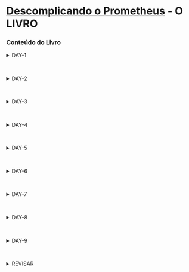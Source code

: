 # [Descomplicando o Prometheus](https://www.linuxtips.io/course/descomplicando-prometheus) - O LIVRO
### Conteúdo do Livro

<details>
<summary>DAY-1</summary>

- **[DAY-1](pt/src/day-1/README.md) - Em revisão...**
    - [Por que precisamos de ferramentas como o Prometheus?](pt/src/day-1/README.md#por-que-precisamos-de-ferramentas-como-o-prometheus)
    - [O que é monitorar?](pt/src/day-1/README.md#o-que-e-monitorar)
        - [O monitoramento e a observabilidade](pt/src/day-1/README.md#o-monitoramento-e-a-observabilidade)
    - [O que é o Prometheus?](pt/src/day-1/README.md#o-que-e-o-prometheus)
        - [A arquitetura do Prometheus](pt/src/day-1/README.md#a-arquitetura-do-prometheus)
    - [Instalando o Prometheus](pt/src/day-1/README.md#instalando-o-prometheus)
        - [Executando o Prometheus em um node Linux](pt/src/day-1/README.md#executando-o-prometheus-em-um-node-linux)
        - [Instalação do Prometheus no Linux](pt/src/day-1/README.md#instalação-do-prometheus-no-linux)
    - [A sua lição de casa](pt/src/day-1/README.md#a-sua-lição-de-casa)
    - [Desafio do Day-1](pt/src/day-1/README.md#desafio-do-day-1)
    - [Final do Day-1](pt/src/day-1/README.md#final-do-day-1)

</details>

&nbsp;

<details>
<summary>DAY-2</summary>

- **[DAY-2](pt/src/day-2/README.md) - Em revisão...**
    - [O Data Model do Prometheus](pt/src/day-2/README.md#o-data-model-do-prometheus)
    - [As queries do Prometheus e o PromQL](pt/src/day-2/README.md#as-queries-do-prometheus-e-o-promql)
    - [O nosso primeiro exporter](pt/src/day-2/README.md#o-nosso-primeiro-exporter)
    - [Nosso Primeiro Exporter no Container](pt/src/day-2/README.md#nosso-primeiro-exporter-no-container)
    - [Os Targets do Prometheus](pt/src/day-2/README.md#os-targets-do-prometheus)
    - [Visualizando as métricas do nosso primeiro exporter](pt/src/day-2/README.md#visualizando-as-métricas-do-nosso-primeiro-exporter)
    - [Conhecendo um pouco mais sobre os tipos de dados do Prometheus](pt/src/day-2/README.md#conhecendo-um-pouco-mais-sobre-os-tipos-de-dados-do-prometheus) 
    - [gauge: Medidor](pt/src/day-2/README.md#gauge-medidor)
    - [counter: Contador](pt/src/day-2/README.md#counter-contador)
    - [summary: Resumo](pt/src/day-2/README.md#summary-resumo)
    - [histogram: Histograma](pt/src/day-2/README.md#histogram-histograma)
    - [Chega por hoje!](pt/src/day-2/README.md#chega-por-hoje)
    - [Lição de casa](pt/src/day-2/README.md#lição-de-casa)

</details>

&nbsp;

<details>
<summary>DAY-3</summary>

- **[DAY-3](pt/src/day-3/README.md) - Em revisão...**
    - [Criando o nosso segundo exporter](pt/src/day-3/README.md#criando-o-nosso-segundo-exporter)
        - [Criando o nosso exporter usando Go](pt/src/day-3/README.md#criando-o-nosso-exporter-usando-go)
        - [Adicionando o nosso exporter no container](pt/src/day-3/README.md#adicionando-o-nosso-exporter-no-container)
        - [Adicionando o novo Target no Prometheus](pt/src/day-3/README.md#adicionando-o-novo-target-no-prometheus)
    - [As Funções](pt/src/day-3/README.md#as-funções)
    - [A função rate](pt/src/day-3/README.md#a-função-rate)
    - [A função irate](pt/src/day-3/README.md#a-função-irate)
    - [A função delta](pt/src/day-3/README.md#a-função-delta)
    - [A função increase](pt/src/day-3/README.md#a-função-increase)
    - [A função sum](pt/src/day-3/README.md#a-função-sum)
    - [A função count](pt/src/day-3/README.md#a-função-count)
    - [A função avg](pt/src/day-3/README.md#a-função-avg)
    - [A função min](pt/src/day-3/README.md#a-função-min)
    - [A função max](pt/src/day-3/README.md#a-função-max)
    - [A função avg_over_time](pt/src/day-3/README.md#a-função-avg_over_time)
    - [A função sum_over_time](pt/src/day-3/README.md#a-função-sum_over_time)
    - [A função max_over_time](pt/src/day-3/README.md#a-função-max_over_time)
    - [A função min_over_time](pt/src/day-3/README.md#a-função-min_over_time)
    - [A função stddev_over_time](pt/src/day-3/README.md#a-função-stddev_over_time)
    - [A função by](pt/src/day-3/README.md#a-função-by)
    - [A função without](pt/src/day-3/README.md#a-função-without)
    - [A função histogram_quantile e quantile](pt/src/day-3/README.md#a-função-histogram_quantile-e-quantile)
    - [Praticando e usando as funções](pt/src/day-3/README.md#praticando-e-usando-as-funções)
    - [Operadores](pt/src/day-3/README.md#operadores)
        - [Operador de igualdade](pt/src/day-3/README.md#operador-de-igualdade)
        - [Operador de diferença](pt/src/day-3/README.md#operador-de-diferença)
        - [Operador de maior que](pt/src/day-3/README.md#operador-de-maior-que)
        - [Operador de menor que](pt/src/day-3/README.md#operador-de-menor-que)
        - [Operador de maior ou igual que](pt/src/day-3/README.md#operador-de-maior-ou-igual-que)
        - [Operador de menor ou igual que](pt/src/day-3/README.md#operador-de-menor-ou-igual-que)
        - [Operador de multiplicação](pt/src/day-3/README.md#operador-de-multiplicação)
        - [Operador de divisão](pt/src/day-3/README.md#operador-de-divisão)
        - [Operador de adição](pt/src/day-3/README.md#operador-de-adição)
        - [Operador de subtração](pt/src/day-3/README.md#operador-de-subtração)
        - [Operador de modulo](pt/src/day-3/README.md#operador-de-modulo)
        - [Operador de potenciação](pt/src/day-3/README.md#operador-de-potenciação)
        - [Operador de agrupamento](pt/src/day-3/README.md#operador-de-agrupamento)
        - [Operador de concatenação](pt/src/day-3/README.md#operador-de-concatenação)
        - [Operador de comparação de strings](pt/src/day-3/README.md#operador-de-comparação-de-strings)
        - [Chega de operadores por hoje](pt/src/day-3/README.md#chega-de-operadores-por-hoje)
    - [O Node Exporter](pt/src/day-3/README.md#o-node-exporter)
        - [Os Collectors](pt/src/day-3/README.md#os-collectors)
        - [Instalação do Node Exporter no Linux](pt/src/day-3/README.md#instalação-do-node-exporter-no-linux)
        - [Adicionando o Node Exporter no Prometheus](pt/src/day-3/README.md#adicionando-o-node-exporter-no-prometheus)
        - [Habilitando novos collectors no Node Exporter](pt/src/day-3/README.md#habilitando-novos-collectors-no-node-exporter)
    - [Algumas queries capturando métricas do Node Exporter](pt/src/day-3/README.md#algumas-queries-capturando-métricas-do-node-exporter)
    - [O Grafana](pt/src/day-3/README.md#o-grafana)
    - [Instalação do Grafana](pt/src/day-3/README.md#instalação-do-grafana)
    - [Adicionando o Prometheus como Data Source](pt/src/day-3/README.md#adicionando-o-prometheus-como-data-source)
    - [Criando o nosso primeiro Dashboard](pt/src/day-3/README.md#criando-o-nosso-primeiro-dashboard)
    - [Chega por hoje!](pt/src/day-3/README.md#chega-por-hoje)
    - [Lição de casa](pt/src/day-3/README.md#lição-de-casa)
    - [Referências](pt/src/day-3/README.md#referências)

</details>

&nbsp;

<details>
<summary>DAY-4</summary>

- **[DAY-4](pt/src/day-4/README.md) - Em revisão...**
    - [O que iremos ver hoje?](pt/src/day-4/README.md#o-que-iremos-ver-hoje)
    - [Conteúdo do Day-4](pt/src/day-4/README.md#conteúdo-do-day-4)
    - [O Grafana](pt/src/day-4/README.md#o-grafana)
    - [Instalando o Grafana](pt/src/day-4/README.md#instalando-o-grafana)
    - [Adicionando o Prometheus como Data Source](pt/src/day-4/README.md#adicionando-o-prometheus-como-data-source)
    - [Criando o nosso primeiro Dashboard](pt/src/day-4/README.md#criando-o-nosso-primeiro-dashboard)
    - [Alertmanager](pt/src/day-4/README.md#alertmanager)
    - [Instalando o Alertmanager](pt/src/day-4/README.md#instalando-o-alertmanager)

</details>

&nbsp;

<details>
<summary>DAY-5</summary>

- **[DAY-5](pt/src/day-5/README.md) - Em revisão...**

</details>

&nbsp;

<details>
<summary>DAY-6</summary>

- **[DAY-6](pt/src/day-6/README.md) - Em revisão...**
    - [O que iremos ver hoje](pt/src/day-6/README.md#o-que-iremos-ver-hoje)
    - [Conteúdo do Day-6](pt/src/day-6/README.md#conteúdo-do-day-6)
    - [O que é o kube-prometheus](pt/src/day-6/README.md#o-que-é-o-kube-prometheus)
    - [Instalando o nosso cluster Kubernetes](pt/src/day-6/README.md#instalando-o-nosso-cluster-kubernetes)
    - [Instalando o Kube-Prometheus](pt/src/day-6/README.md#instalando-o-kube-prometheus)
    - [Acessando o Grafana](pt/src/day-6/README.md#acessando-o-grafana)
    - [Acessando o Prometheus](pt/src/day-6/README.md#acessando-o-prometheus)
    - [Acessando o AlertManager](pt/src/day-6/README.md#acessando-o-alertmanager)
    - [Chega por hoje!](pt/src/day-6/README.md#chega-por-hoje)
    - [Lição de casa](pt/src/day-6/README.md#lição-de-casa)

</details>

&nbsp;

<details>
<summary>DAY-7</summary>

- **[DAY-7](pt/src/day-7/README.md) - Em revisão...**
    - [O que iremos ver hoje?](pt/src/day-7/README.md#o-que-iremos-ver-hoje)
    - [Conteúdo do Day-7](pt/src/day-7/README.md#conteúdo-do-day-7)
    - [Os ServiceMonitors](pt/src/day-7/README.md#os-servicemonitors)
    - [Criando um ServiceMonitor](pt/src/day-7/README.md#criando-um-servicemonitor)
    - [Os PodMonitors](pt/src/day-7/README.md#os-podmonitors)
    - [Criando um PodMonitor](pt/src/day-7/README.md#criando-um-podmonitor)
    - [Criando nosso primeiro alerta](pt/src/day-7/README.md#criando-nosso-primeiro-alerta)
    - [O que é um PrometheusRule?](pt/src/day-7/README.md#o-que-é-um-prometheusrule)
        - [Criando um PrometheusRule](pt/src/day-7/README.md#criando-um-prometheusrule)
    - [Chega por hoje!](pt/src/day-7/README.md#chega-por-hoje)
    - [Lição de casa](pt/src/day-7/README.md#lição-de-casa)

</details>

&nbsp;

<details>
<summary>DAY-8</summary>

- **[DAY-8](pt/src/day-8/README.md) - Em revisão...**
    - [O que iremos ver hoje?](pt/src/day-8/README.md#o-que-iremos-ver-hoje)
    - [Conteúdo do Day-8](pt/src/day-8/README.md#conteúdo-do-day-8)
    - [Vamos brincar com as métricas do Kubernetes](pt/src/day-8/README.md#vamos-brincar-com-as-métricas-do-kubernetes)
        - [O que podemos saber sobre os nodes do nosso cluster?](pt/src/day-8/README.md#o-que-podemos-saber-sobre-os-nodes-do-nosso-cluster)
        - [Quantos nós temos no nosso cluster?](pt/src/day-8/README.md#quantos-nós-temos-no-nosso-cluster)
        - [Qual a quantidade de CPU e memória que cada nó tem?](pt/src/day-8/README.md#qual-a-quantidade-de-cpu-e-memória-que-cada-nó-tem)
        - [O nó está disponível para receber novos pods?](pt/src/day-8/README.md#o-nó-está-disponível-para-receber-novos-pods)
        - [Qual a quantidade de informação que cada nó está recebendo e enviando?](pt/src/day-8/README.md#qual-a-quantidade-de-informação-que-cada-nó-está-recebendo-e-enviando)
        - [Quantos pods estão rodando em cada nó?](pt/src/day-8/README.md#quantos-pods-estão-rodando-em-cada-nó)
    - [Agora vamos saber se o nosso cluster está com problemas](pt/src/day-8/README.md#agora-vamos-saber-se-o-nosso-cluster-está-com-problemas)
        - [O que podemos saber sobre os pods do nosso cluster?](pt/src/day-8/README.md#o-que-podemos-saber-sobre-os-pods-do-nosso-cluster)
        - [Quantos pods estão rodando no nosso cluster?](pt/src/day-8/README.md#quantos-pods-estão-rodando-no-nosso-cluster)
        - [Quantos pods estão com problemas?](pt/src/day-8/README.md#quantos-pods-estão-com-problemas)
        - [Verificar os pods e os limites de memória e CPU configurados](pt/src/day-8/README.md#verificar-os-pods-e-os-limites-de-memória-e-cpu-configurados)
        - [Verificar se o cluster está com problemas relacionados ao disco](pt/src/day-8/README.md#verificar-se-o-cluster-está-com-problemas-relacionados-ao-disco)
        - [Verificar se o cluster está com problemas relacionados a memória](pt/src/day-8/README.md#verificar-se-o-cluster-está-com-problemas-relacionados-a-memória)
    - [E como saber se meus deployments estão com problemas?](pt/src/day-8/README.md#e-como-saber-se-meus-deployments-estão-com-problemas)
        - [Quantos deployments estão rodando no meu cluster?](pt/src/day-8/README.md#quantos-deployments-estão-rodando-no-meu-cluster)
        - [Quantos deployments estão com problemas?](pt/src/day-8/README.md#quantos-deployments-estão-com-problemas)
        - [Qual o status dos meus deployments?](pt/src/day-8/README.md#qual-o-status-dos-meus-deployments)
    - [E como saber se meus serviços estão com problemas?](pt/src/day-8/README.md#e-como-saber-se-meus-serviços-estão-com-problemas)
        - [Quantos serviços estão rodando no meu cluster?](pt/src/day-8/README.md#quantos-serviços-estão-rodando-no-meu-cluster)
        - [Todos os meus serviços estão com endpoints?](pt/src/day-8/README.md#todos-os-meus-serviços-estão-com-endpoints)
        - [Todos os meus serviços estão com endpoints ativos?](pt/src/day-8/README.md#todos-os-meus-serviços-estão-com-endpoints-ativos)
    - [Como eu posso modificar as configurações do meu Prometheus?](pt/src/day-8/README.md#como-eu-posso-modificar-as-configurações-do-meu-prometheus)
        - [Definindo o nosso Prometheus](pt/src/day-8/README.md#definindo-o-nosso-prometheus)
        - [Definindo o nosso Alertmanager](pt/src/day-8/README.md#definindo-o-nosso-alertmanager)

</details>

&nbsp;

<details>
<summary>DAY-9</summary>

- **[DAY-9](pt/src/day-9/README.md) - Em revisão...**
    - [O que iremos ver hoje?](#o-que-iremos-ver-hoje)
    - [Conteúdo do Day-9](#conteúdo-do-day-9)
    - [O que é Relabeling?](#o-que-é-relabeling)
    - [Como funciona o Relabeling?](#como-funciona-o-relabeling)
    - [Exemplos de uso do Relabeling](#exemplos-de-uso-do-relabeling)
        - [ Removendo uma métrica baseado em uma label](#-removendo-uma-métrica-baseado-em-uma-label)
        - [Junta duas labels em uma só](#junta-duas-labels-em-uma-só)
        - [Adicionando uma nova label](#adicionando-uma-nova-label)
        - [Armazenando somente métricas específicas](#armazenando-somente-métricas-específicas)
        - [Mapeando todas as labels do Kubernetes](#mapeando-todas-as-labels-do-kubernetes)
    - [As meta labels do Prometheus](as-metas-labels-do-prometheus)

</details>

&nbsp;

<details>
<summary>REVISAR</summary><!-- #TODO -->

- **[DAY-3](day-3) - Em revisão...**
- [Criando o nosso segundo exporter](day-3/#criando-o-nosso-segundo-exporter)
	- [Criando o nosso exporter usando Go](day-3/#criando-o-nosso-exporter-usando-go)
	- [Adicionando o nosso exporter no container](day-3/#adicionando-o-nosso-exporter-no-container)
	- [Adicionando o novo Target no Prometheus](day-3/#adicionando-o-novo-target-no-prometheus)
- [As Funções](day-3/#as-funções)
  - [A função rate](day-3/#a-função-rate)
  - [A função irate](day-3/#a-função-irate)
  - [A função delta](day-3/#a-função-delta)
  - [A função increase](day-3/#a-função-increase)
  - [A função sum](day-3/#a-função-sum)
  - [A função count](day-3/#a-função-count)
  - [A função avg](day-3/#a-função-avg)
  - [A função min](day-3/#a-função-min)
  - [A função max](day-3/#a-função-max)
  - [A função avg_over_time](day-3/#a-função-avg_over_time)
  - [A função sum_over_time](day-3/#a-função-sum_over_time)
  - [A função max_over_time](day-3/#a-função-max_over_time)
  - [A função min_over_time](day-3/#a-função-min_over_time)
  - [A função stddev_over_time](day-3/#a-função-stddev_over_time)
  - [A função by](day-3/#a-função-by)
  - [A função without](day-3/#a-função-without)
  - [A função histogram_quantile e quantile](day-3/#a-função-histogram_quantile-e-quantile)
- [Praticando e usando as funções](day-3/#praticando-e-usando-as-funções)
- [Operadores](day-3/#operadores)
	- [Operador de igualdade](day-3/#operador-de-igualdade)
	- [Operador de diferença](day-3/#operador-de-diferença)
	- [Operador de maior que](day-3/#operador-de-maior-que)
	- [Operador de menor que](day-3/#operador-de-menor-que)
	- [Operador de maior ou igual que](day-3/#operador-de-maior-ou-igual-que)
	- [Operador de menor ou igual que](day-3/#operador-de-menor-ou-igual-que)
	- [Operador de multiplicação](day-3/#operador-de-multiplicação)
	- [Operador de divisão](day-3/#operador-de-divisão)
	- [Operador de adição](day-3/#operador-de-adição)
	- [Operador de subtração](day-3/#operador-de-subtração)
	- [Operador de modulo](day-3/#operador-de-modulo)
	- [Operador de potenciação](day-3/#operador-de-potenciação)
	- [Operador de agrupamento](day-3/#operador-de-agrupamento)
	- [Operador de concatenação](day-3/#operador-de-concatenação)
	- [Operador de comparação de strings](day-3/#operador-de-comparação-de-strings)
	- [Chega de operadores por hoje](day-3/#chega-de-operadores-por-hoje)
- [O Node Exporter](day-3/#o-node-exporter)
	- [Os Collectors](day-3/#os-collectors)
	- [Instalação do Node Exporter no Linux](day-3/#instalação-do-node-exporter-no-linux)
	- [Adicionando o Node Exporter no Prometheus](day-3/#adicionando-o-node-exporter-no-prometheus)
	- [Habilitando novos collectors no Node Exporter](day-3/#habilitando-novos-collectors-no-node-exporter)
- [Algumas queries capturando métricas do Node Exporter](day-3/#algumas-queries-capturando-métricas-do-node-exporter)
- [O Grafana](day-3/#o-grafana)
  - [Instalação do Grafana](day-3/#instalação-do-grafana)
  - [Adicionando o Prometheus como Data Source](day-3/#adicionando-o-prometheus-como-data-source)
  - [Criando o nosso primeiro Dashboard](day-3/#criando-o-nosso-primeiro-dashboard)
- [Chega por hoje!](day-3/#chega-por-hoje)
- [Lição de casa](day-3/#lição-de-casa)
- [Referências](day-3/#referências)

&nbsp;

- **[DAY-4](day-4) - Em revisão...**
- [O que iremos ver hoje?](day-4/#o-que-iremos-ver-hoje)
- [Conteúdo do Day-4](day-4/#conteúdo-do-day-4)
- [O Grafana](day-4/#o-grafana)
  - [Instalando o Grafana](day-4/#instalando-o-grafana)
  - [Adicionando o Prometheus como Data Source](day-4/#adicionando-o-prometheus-como-data-source)
  - [Criando o nosso primeiro Dashboard](day-4/#criando-o-nosso-primeiro-dashboard)
- [Alertmanager](day-4/#alertmanager)
  - [Instalando o Alertmanager](day-4/#instalando-o-alertmanager)

&nbsp;

- **[DAY-5](day-5) - Em revisão...**

&nbsp;

- **[DAY-6](day-6) - Em revisão...**
- [O que iremos ver hoje](day-6/#o-que-iremos-ver-hoje)
- [Conteúdo do Day-6](day-6/#conteúdo-do-day-6)
- [O que é o kube-prometheus](day-6/#o-que-é-o-kube-prometheus)
  - [Instalando o nosso cluster Kubernetes](day-6/#instalando-o-nosso-cluster-kubernetes)
  - [Instalando o Kube-Prometheus](day-6/#instalando-o-kube-prometheus)
  - [Acessando o Grafana](day-6/#acessando-o-grafana)
  - [Acessando o Prometheus](day-6/#acessando-o-prometheus)
  - [Acessando o AlertManager](day-6/#acessando-o-alertmanager)
- [Chega por hoje!](day-6/#chega-por-hoje)
- [Lição de casa](day-6/#lição-de-casa)

&nbsp;

- **[DAY-7](day-7) - Em revisão...**
- [O que iremos ver hoje?](day-7/#o-que-iremos-ver-hoje)
- [Conteúdo do Day-7](day-7/#conteúdo-do-day-7)
  - [Os ServiceMonitors](day-7/#os-servicemonitors)
  - [Criando um ServiceMonitor](day-7/#criando-um-servicemonitor)
  - [Os PodMonitors](day-7/#os-podmonitors)
  - [Criando um PodMonitor](day-7/#criando-um-podmonitor)
  - [Criando nosso primeiro alerta](day-7/#criando-nosso-primeiro-alerta)
  - [O que é um PrometheusRule?](day-7/#o-que-é-um-prometheusrule)
    - [Criando um PrometheusRule](day-7/#criando-um-prometheusrule)
- [Chega por hoje!](day-7/#chega-por-hoje)
- [Lição de casa](day-7/#lição-de-casa)

&nbsp;

- **[DAY-8](day-8) - Em revisão...**
- [O que iremos ver hoje?](day-8/#o-que-iremos-ver-hoje)
- [Conteúdo do Day-8](day-8/#conteúdo-do-day-8)
  - [Vamos brincar com as métricas do Kubernetes](day-8/#vamos-brincar-com-as-métricas-do-kubernetes)
    - [O que podemos saber sobre os nodes do nosso cluster?](day-8/#o-que-podemos-saber-sobre-os-nodes-do-nosso-cluster)
      - [Quantos nós temos no nosso cluster?](day-8/#quantos-nós-temos-no-nosso-cluster)
      - [Qual a quantidade de CPU e memória que cada nó tem?](day-8/#qual-a-quantidade-de-cpu-e-memória-que-cada-nó-tem)
      - [O nó está disponível para receber novos pods?](day-8/#o-nó-está-disponível-para-receber-novos-pods)
      - [Qual a quantidade de informação que cada nó está recebendo e enviando?](day-8/#qual-a-quantidade-de-informação-que-cada-nó-está-recebendo-e-enviando)
    - [Quantos pods estão rodando em cada nó?](day-8/#quantos-pods-estão-rodando-em-cada-nó)
  - [Agora vamos saber se o nosso cluster está com problemas](day-8/#agora-vamos-saber-se-o-nosso-cluster-está-com-problemas)
    - [O que podemos saber sobre os pods do nosso cluster?](day-8/#o-que-podemos-saber-sobre-os-pods-do-nosso-cluster)
      - [Quantos pods estão rodando no nosso cluster?](day-8/#quantos-pods-estão-rodando-no-nosso-cluster)
      - [Quantos pods estão com problemas?](day-8/#quantos-pods-estão-com-problemas)
      - [Verificar os pods e os limites de memória e CPU configurados](day-8/#verificar-os-pods-e-os-limites-de-memória-e-cpu-configurados)
      - [Verificar se o cluster está com problemas relacionados ao disco](day-8/#verificar-se-o-cluster-está-com-problemas-relacionados-ao-disco)
      - [Verificar se o cluster está com problemas relacionados a memória](day-8/#verificar-se-o-cluster-está-com-problemas-relacionados-a-memória)
  - [E como saber se meus deployments estão com problemas?](day-8/#e-como-saber-se-meus-deployments-estão-com-problemas)
      - [Quantos deployments estão rodando no meu cluster?](day-8/#quantos-deployments-estão-rodando-no-meu-cluster)
      - [Quantos deployments estão com problemas?](day-8/#quantos-deployments-estão-com-problemas)
      - [Qual o status dos meus deployments?](day-8/#qual-o-status-dos-meus-deployments)
  - [E como saber se meus serviços estão com problemas?](day-8/#e-como-saber-se-meus-serviços-estão-com-problemas)
      - [Quantos serviços estão rodando no meu cluster?](day-8/#quantos-serviços-estão-rodando-no-meu-cluster)
      - [Todos os meus serviços estão com endpoints?](day-8/#todos-os-meus-serviços-estão-com-endpoints)
      - [Todos os meus serviços estão com endpoints ativos?](day-8/#todos-os-meus-serviços-estão-com-endpoints-ativos)
  - [Como eu posso modificar as configurações do meu Prometheus?](day-8/#como-eu-posso-modificar-as-configurações-do-meu-prometheus)
    - [Definindo o nosso Prometheus](day-8/#definindo-o-nosso-prometheus)
    - [Definindo o nosso Alertmanager](day-8/#definindo-o-nosso-alertmanager)

&nbsp;

- **[DAY-9](day-9) - Em revisão...**
- [O que iremos ver hoje?](day-9#o-que-iremos-ver-hoje)
- [Conteúdo do Day-9](day-9#conteúdo-do-day-9)
- [O que é Relabeling?](day-9#o-que-é-relabeling)
  - [Como funciona o Relabeling?](day-9#como-funciona-o-relabeling)
  - [Exemplos de uso do Relabeling](day-9#exemplos-de-uso-do-relabeling)
    - [ Removendo uma métrica baseado em uma label](day-9#-removendo-uma-métrica-baseado-em-uma-label)
    - [Junta duas labels em uma só](day-9#junta-duas-labels-em-uma-só)
    - [Adicionando uma nova label](day-9#adicionando-uma-nova-label)
    - [Armazenando somente métricas específicas](day-9#armazenando-somente-métricas-específicas)
    - [Mapeando todas as labels do Kubernetes](day-9#mapeando-todas-as-labels-do-kubernetes)
- [As meta labels do Prometheus](day-9#as-metas-labels-do-prometheus)

</details>